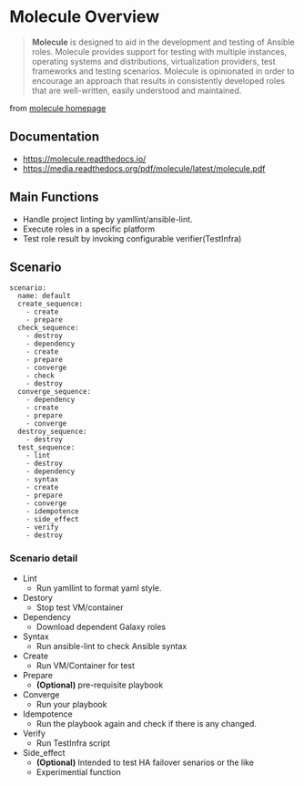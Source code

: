 # Molecule Overview


> **Molecule** is designed to aid in the development and testing of Ansible roles. Molecule provides support for testing with multiple instances, operating systems and distributions, virtualization providers, test frameworks and testing scenarios. Molecule is opinionated in order to encourage an approach that results in consistently developed roles that are well-written, easily understood and maintained.

from [molecule homepage](https://molecule.readthedocs.io/en/latest/index.html)



## Documentation
- https://molecule.readthedocs.io/
- https://media.readthedocs.org/pdf/molecule/latest/molecule.pdf

## Main Functions

- Handle project linting by yamllint/ansible-lint.
- Execute roles in a specific platform
- Test role result by invoking configurable verifier(TestInfra)
  

## Scenario
```
scenario:
  name: default
  create_sequence:
    - create
    - prepare
  check_sequence:
    - destroy
    - dependency
    - create
    - prepare
    - converge
    - check
    - destroy
  converge_sequence:
    - dependency
    - create
    - prepare
    - converge
  destroy_sequence:
    - destroy
  test_sequence:
    - lint
    - destroy
    - dependency
    - syntax
    - create
    - prepare
    - converge
    - idempotence
    - side_effect
    - verify
    - destroy
```

### Scenario detail
- Lint 
  -  Run yamllint to format yaml style.
- Destory
  - Stop test VM/container
- Dependency
  - Download dependent Galaxy roles
- Syntax
  - Run ansible-lint to check Ansible syntax
- Create
  - Run VM/Container for test
- Prepare
  - **(Optional)** pre-requisite playbook
- Converge
  - Run your playbook
- Idempotence
  - Run the playbook again and check if there is any changed.
- Verify
  - Run TestInfra script
- Side_effect
  - **(Optional)** Intended to test HA failover senarios or the like
  - Experimential function